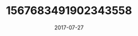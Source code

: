 ---
title: "1567683491902343558"
cover: "2017-07-27 06.54.17 1567683491902343558_46248401"
photo: "2017-07-27 06.54.17 1567683491902343558_46248401"
date: "2017-07-27"
type: "photo"
---